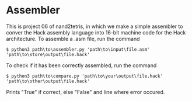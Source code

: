 # Assembler

This is project 06 of nand2tetris, in which we make a simple assembler to conver the Hack assembly language into 16-bit machine code for the Hack architecture. To assemble a .asm file, run the command

```$ python3 path\to\assembler.py 'path\to\input\file.asm' 'path\to\store\output\file.hack'```

To check if it has been correctly assembled, run the command

```$ python3 path\to\compare.py 'path\to\your\output\file.hack' 'path\to\other\output\file.hack'```

Prints "True" if correct, else "False" and line where error occured.
